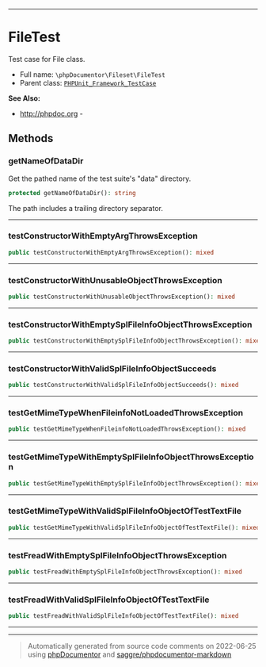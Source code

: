 ***

# FileTest

Test case for File class.



* Full name: `\phpDocumentor\Fileset\FileTest`
* Parent class: [`PHPUnit_Framework_TestCase`](../../PHPUnit_Framework_TestCase.md)

**See Also:**

* http://phpdoc.org - 




## Methods


### getNameOfDataDir

Get the pathed name of the test suite's "data" directory.

```php
protected getNameOfDataDir(): string
```

The path includes a trailing directory separator.









***

### testConstructorWithEmptyArgThrowsException



```php
public testConstructorWithEmptyArgThrowsException(): mixed
```











***

### testConstructorWithUnusableObjectThrowsException



```php
public testConstructorWithUnusableObjectThrowsException(): mixed
```











***

### testConstructorWithEmptySplFileInfoObjectThrowsException



```php
public testConstructorWithEmptySplFileInfoObjectThrowsException(): mixed
```











***

### testConstructorWithValidSplFileInfoObjectSucceeds



```php
public testConstructorWithValidSplFileInfoObjectSucceeds(): mixed
```











***

### testGetMimeTypeWhenFileinfoNotLoadedThrowsException



```php
public testGetMimeTypeWhenFileinfoNotLoadedThrowsException(): mixed
```











***

### testGetMimeTypeWithEmptySplFileInfoObjectThrowsException



```php
public testGetMimeTypeWithEmptySplFileInfoObjectThrowsException(): mixed
```











***

### testGetMimeTypeWithValidSplFileInfoObjectOfTestTextFile



```php
public testGetMimeTypeWithValidSplFileInfoObjectOfTestTextFile(): mixed
```











***

### testFreadWithEmptySplFileInfoObjectThrowsException



```php
public testFreadWithEmptySplFileInfoObjectThrowsException(): mixed
```











***

### testFreadWithValidSplFileInfoObjectOfTestTextFile



```php
public testFreadWithValidSplFileInfoObjectOfTestTextFile(): mixed
```











***


***
> Automatically generated from source code comments on 2022-06-25 using [phpDocumentor](http://www.phpdoc.org/) and [saggre/phpdocumentor-markdown](https://github.com/Saggre/phpDocumentor-markdown)
